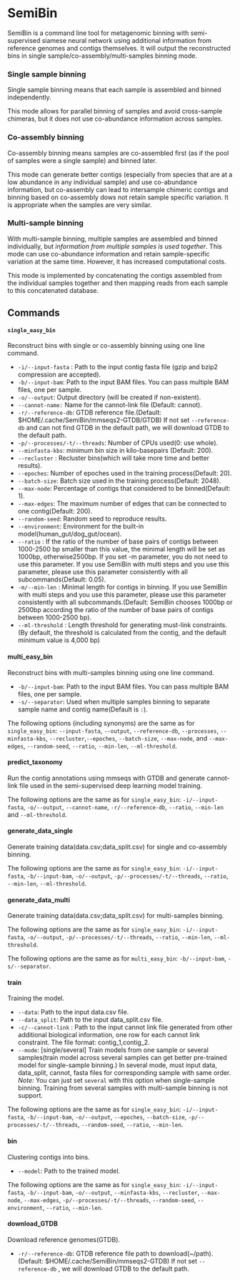 # SemiBin

SemiBin is a command line tool for metagenomic binning with semi-supervised siamese neural network using additional information from reference genomes and contigs themselves. It will output the reconstructed bins in single sample/co-assembly/multi-samples binning mode.

### Single sample binning

Single sample binning means that each sample is assembled and binned
independently.

This mode allows for parallel binning of samples and avoid cross-sample
chimeras, but it does not use co-abundance information across samples.

### Co-assembly binning

Co-assembly binning means samples are co-assembled first (as if the pool of
samples were a single sample) and binned later.

This mode can generate better contigs (especially from species that are at a
low abundance in any individual sample) and use co-abundance information, but
co-assembly can lead to intersample chimeric contigs and binning based on
co-assembly dows not retain sample specific variation. It is appropriate when
the samples are very similar.

### Multi-sample binning

With multi-sample binning, multiple samples are assembled and binned
individually, but _information from multiple samples is used together_.
This mode can use co-abundance information and retain sample-specific
variation at the same time. However, it has increased computational costs.

This mode is implemented by concatenating the contigs assembled from the
individual samples together and then mapping reads from each sample to this
concatenated database.

## Commands

#### `single_easy_bin`

Reconstruct bins with single or co-assembly binning using one line command.

* `-i/--input-fasta` : Path to the input contig fasta file (gzip and bzip2 compression are accepted).
* `-b/--input-bam`: Path to the input BAM files. You can pass multiple BAM files, one per sample.
* `-o/--output`: Output directory (will be created if non-existent).
* `--cannot-name:` Name for the cannot-link file (Default: cannot).
* `-r/--reference-db`: GTDB reference file.(Default: $HOME/.cache/SemiBin/mmseqs2-GTDB/GTDB) If not set `--reference-db` and can not find GTDB in the default path, we will download GTDB to the default path.
* `-p/--processes/-t/--threads`: Number of CPUs used(0: use whole).
* `--minfasta-kbs`: minimum bin size in kilo-basepairs (Default: 200).
* `--recluster` : Recluster bins(which will take more time and better results).
* `--epoches`: Number of epoches used in the training process(Default: 20).
* `--batch-size`: Batch size used in the training process(Default: 2048).
* `--max-node`: Percentage of contigs that considered to be binned(Default: 1).
* `--max-edges`: The maximum number of edges that can be connected to one contig(Default: 200).
* `--random-seed`: Random seed to reproduce results.
* `--environment`: Environment for the built-in model(human_gut/dog_gut/ocean).
* `--ratio` : If the ratio of the number of base pairs of contigs between 1000-2500 bp smaller than this value, the minimal length will be set as 1000bp, otherwise2500bp. If you set -m parameter, you do not need to use this parameter. If you use SemiBin with multi steps and you use this parameter, please use this parameter consistently with all subcommands(Default: 0.05). 
* `-m/--min-len` : Minimal length for contigs in binning. If you use SemiBin with multi steps and you use this parameter, please use this parameter consistently with all subcommands.(Default: SemiBin chooses 1000bp or 2500bp according the ratio of the number of base pairs of contigs between 1000-2500 bp).
* `--ml-threshold` : Length threshold for generating must-link constraints.(By default, the threshold is calculated from the contig, and the default minimum value is 4,000 bp)

#### multi_easy_bin

Reconstruct bins with multi-samples binning using one line command.

* `-b/--input-bam`: Path to the input BAM files. You can pass multiple BAM files, one per sample.
* `-s/--separator`: Used when multiple samples binning to separate sample name and contig name(Default is `:`).

The following options (including synonyms) are the same as for
`single_easy_bin`: `--input-fasta`, `--output`, `--reference-db`,
`--processes`, `--minfasta-kbs`, `--recluster`,`--epoches`, `--batch-size`, `--max-node`, and
`--max-edges`, `--random-seed`, `--ratio`, `--min-len`, `--ml-threshold`.

#### predict_taxonomy

Run the contig annotations using mmseqs with GTDB and generate cannot-link file used in the semi-supervised deep learning model training.

The following options are the same as for `single_easy_bin`: `-i/--input-fasta`, `-o/--output`, `--cannot-name`, `-r/--reference-db`, `--ratio`, `--min-len` and `--ml-threshold`.

#### generate_data_single

Generate training data(data.csv;data_split.csv) for single and co-assembly binning.

The following options are the same as for `single_easy_bin`: `-i/--input-fasta`,  `-b/--input-bam`, `-o/--output`, `-p/--processes/-t/--threads`, `--ratio`, `--min-len`, `--ml-threshold`.

#### generate_data_multi

Generate training data(data.csv;data_split.csv) for multi-samples binning.

The following options are the same as for `single_easy_bin`: `-i/--input-fasta`, `-o/--output`, `-p/--processes/-t/--threads`, `--ratio`, `--min-len`, `--ml-threshold`.

The following options are the same as for `multi_easy_bin`: `-b/--input-bam`, `-s/--separator`.

#### train ####

Training the model.

* `--data`: Path to the input data.csv file.
* `--data_split`: Path to the input data_split.csv file.
* `-c/--cannot-link` : Path to the input cannot link file generated from other additional biological information, one row for each cannot link constraint. The file format: contig_1,contig_2.
* `--mode`:  [single/several] Train models from one sample or several samples(train model across several samples can get better pre-trained model for single-sample binning.) In several mode, must input data, data_split, cannot, fasta files for corresponding sample with same order. *Note:* You can just set `several` with this option when single-sample binning. Training from several samples with multi-sample binning is not support.

The following options are the same as for `single_easy_bin`: `-i/--input-fasta`, `-b/--input-bam`, `-o/--output`, `--epoches`, `--batch-size`, `-p/--processes/-t/--threads`, `--random-seed`, `--ratio`, `--min-len`.

#### bin

Clustering contigs into bins.

* `--model`: Path to the trained model.

The following options are the same as for `single_easy_bin`: `-i/--input-fasta`, `-b/--input-bam`, `-o/--output`, `--minfasta-kbs`, `--recluster`, `--max-node`, `--max-edges`, `-p/--processes/-t/--threads`, `--random-seed`, `--environment`, `--ratio`, `--min-len`.

#### download_GTDB

Download reference genomes(GTDB).

* `-r/--reference-db`: GTDB reference file path to download(~/path).(Default: $HOME/.cache/SemiBin/mmseqs2-GTDB) If not set `--reference-db` , we will download GTDB to the default path.

